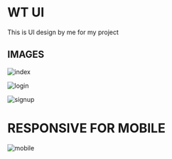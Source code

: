 # WT UI  
 This is UI design by me for my project  <br>
 
## IMAGES



![index](https://user-images.githubusercontent.com/36411279/46600972-81586c00-cb09-11e8-8c50-f248ccf25647.png) 


![login](https://user-images.githubusercontent.com/36411279/46601282-3d199b80-cb0a-11e8-9802-08fe521e66d2.png)



![signup](https://user-images.githubusercontent.com/36411279/46601316-4efb3e80-cb0a-11e8-8761-f61fcfde19ee.png)

# RESPONSIVE FOR MOBILE

![mobile](https://user-images.githubusercontent.com/36411279/46602870-13af3e80-cb0f-11e8-8fa6-a23298453440.png)

